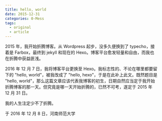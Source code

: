 ```yaml
---
title: hello, world
date: 2015-12-31
categories: 0-Mess
tags:
  - original
  - article
---
```


2015 年，我开始折腾博客。从 Wordpress 起步，没多久便换到了 typecho，接着是 Farbox，最终到 jekyll 和现在的 Hexo。博客平台愈发轻量和自由，而我也在折腾中获益匪浅。

2016 年 12 月 7 日，我将博客平台更换至 Hexo。我标志性的、不论在哪里都要留下的 "hello, world"，被我改成了 "hello, hexo"，于是在此补上此文。既然题目是 "hello, world"，那么这篇文章应该代表我博客的初生，日期自然应当定于我开始折腾博客的那一天。但究竟是哪一天开始折腾的，已然不可考，遂定于 2015 年 12 月 31 日。

我的人生注定少不了折腾。

于 2016 年 12 月 8 日，河南师范大学
